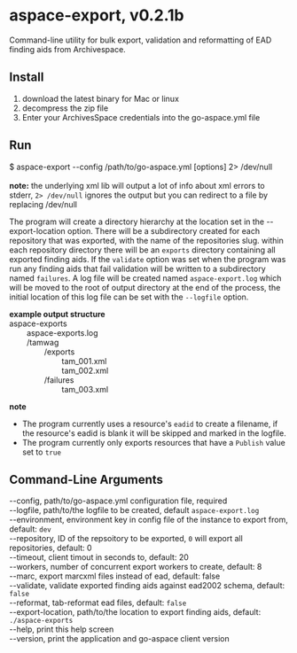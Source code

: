 aspace-export, v0.2.1b
=============
Command-line utility for bulk export, validation and reformatting of EAD finding aids from Archivespace.

Install
-------
1. download the latest binary for Mac or linux
2. decompress the zip file
3. Enter your ArchivesSpace credentials into the go-aspace.yml file

Run
---
$ aspace-export --config /path/to/go-aspace.yml [options] 2> /dev/null 
<br><br><b>note:</b> the underlying xml lib will output a lot of info about xml errors to stderr, `2> /dev/null` ignores the output but you can redirect to a file by replacing /dev/null 

The program will create a directory hierarchy at the location set in the --export-location option. There will be a subdirectory created for each repository that was exported, with the name of the repositories slug.
within each repository directory there will be an `exports` directory containing all exported finding aids. 
If the `validate` option was set when the program was run any finding aids that fail validation will be written to a subdirectory named `failures`.
A log file will be created named `aspace-export.log` which will be moved to the root of output directory at the end of the process, the initial location of this log file can be set with the `--logfile` option.


**example output structure**<br>
aspace-exports<br>
&nbsp;&nbsp;&nbsp;&nbsp;&nbsp;&nbsp;&nbsp;&nbsp;aspace-exports.log<br>
&nbsp;&nbsp;&nbsp;&nbsp;&nbsp;&nbsp;&nbsp;&nbsp;/tamwag<br>
&nbsp;&nbsp;&nbsp;&nbsp;&nbsp;&nbsp;&nbsp;&nbsp;&nbsp;&nbsp;&nbsp;&nbsp;&nbsp;&nbsp;&nbsp;&nbsp;/exports<br>
&nbsp;&nbsp;&nbsp;&nbsp;&nbsp;&nbsp;&nbsp;&nbsp;&nbsp;&nbsp;&nbsp;&nbsp;&nbsp;&nbsp;&nbsp;&nbsp;&nbsp;&nbsp;&nbsp;&nbsp;&nbsp;&nbsp;&nbsp;&nbsp;tam_001.xml<br>
&nbsp;&nbsp;&nbsp;&nbsp;&nbsp;&nbsp;&nbsp;&nbsp;&nbsp;&nbsp;&nbsp;&nbsp;&nbsp;&nbsp;&nbsp;&nbsp;&nbsp;&nbsp;&nbsp;&nbsp;&nbsp;&nbsp;&nbsp;&nbsp;tam_002.xml<br>
&nbsp;&nbsp;&nbsp;&nbsp;&nbsp;&nbsp;&nbsp;&nbsp;&nbsp;&nbsp;&nbsp;&nbsp;&nbsp;&nbsp;&nbsp;&nbsp;/failures<br>
&nbsp;&nbsp;&nbsp;&nbsp;&nbsp;&nbsp;&nbsp;&nbsp;&nbsp;&nbsp;&nbsp;&nbsp;&nbsp;&nbsp;&nbsp;&nbsp;&nbsp;&nbsp;&nbsp;&nbsp;&nbsp;&nbsp;&nbsp;&nbsp;tam_003.xml<br>

**note**</br>
* The program currently uses a resource's `eadid` to create a filename, if the resource's eadid is blank it will be skipped and marked in the logfile.<br>
* The program currently only exports resources that have a `Publish` value set to `true`<br>

Command-Line Arguments
----------------------
--config, path/to/go-aspace.yml configuration file, required<br>
--logfile, path/to/the logfile to be created, default `aspace-export.log`<br>
--environment, environment key in config file of the instance to export from, default: `dev`<br>
--repository, ID of the repsoitory to be exported, `0` will export all repositories, default: 0<br>
--timeout, client timout in seconds to, default: 20<br>
--workers, number of concurrent export workers to create, default: 8<br>
--marc, export marcxml files instead of ead, default: false<br>
--validate, validate exported finding aids against ead2002 schema, default: `false`<br>
--reformat, tab-reformat ead files, default: `false`<br/>
--export-location, path/to/the location to export finding aids, default: `./aspace-exports`<br>
--help, print this help screen<br>
--version, print the application and go-aspace client version
